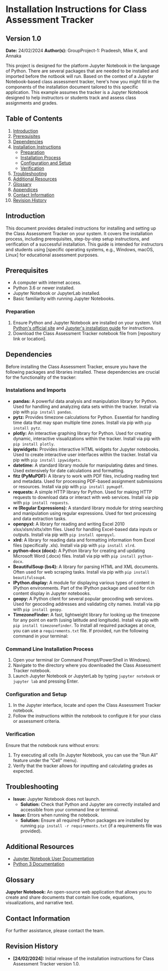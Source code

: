 # Installation Instructions for Class Assessment Tracker
## Version 1.0 
**Date:** 24/02/2024
**Author(s):** GroupProject-1: Pradeesh, Mike K, and Annaka

This project is designed for the platform Jupyter Notebook in the language of Python. 
There are several packages that are needed to be installed and imported before the notbook will run.
Based on the context of a Jupyter Notebook-based class assessment tracker, here's how you might fill in 
the components of the installation document tailored to this specific application. This example assumes
the tracker is a Jupyter Notebook designed to help instructors or students track and assess class assignments 
and grades.

## Table of Contents
1. [Introduction](#introduction)
2. [Prerequisites](#prerequisites)
3. [Dependencies](#dependencies)  
4. [Installation Instructions](#installation-instructions)
   - [Preparation](#preparation)
   - [Installation Process](#installation-process)
   - [Configuration and Setup](#configuration-and-setup)
   - [Verification](#verification)
5. [Troubleshooting](#troubleshooting)
6. [Additional Resources](#additional-resources)
7. [Glossary](#glossary)
8. [Appendices](#appendices)
9. [Contact Information](#contact-information)
10. [Revision History](#revision-history)

## Introduction
This document provides detailed instructions for installing and setting up the Class Assessment Tracker
on your system. It covers the installation process, including prerequisites, step-by-step setup instructions, 
and verification of a successful installation. This guide is intended for instructors and students using 
[specific operating systems, e.g., Windows, macOS, Linux] for educational assessment purposes.

## Prerequisites
- A computer with internet access.
- Python 3.6 or newer installed.
- Jupyter Notebook or JupyterLab installed.
- Basic familiarity with running Jupyter Notebooks.

### Preparation
1. Ensure Python and Jupyter Notebook are installed on your system. Visit [Python's official site](https://www.python.org/downloads/) 
and [Jupyter's installation guide](https://jupyter.org/install) for instructions.
2. Download the Class Assessment Tracker notebook file from [repository link or location].

## Dependencies
Before installing the Class Assessment Tracker, ensure you have the following packages and libraries installed. 
These dependencies are crucial for the functionality of the tracker:

### Instalations and Imports
- **pandas:** A powerful data analysis and manipulation library for Python. Used for handling and 
analyzing data sets within the tracker. Install via pip with `pip install pandas`.
- **pytz:** Provides timezone calculations for Python. Essential for handling time data that may span
multiple time zones. Install via pip with `pip install pytz`.
- **plotly:** An interactive graphing library for Python. Used for creating dynamic, interactive 
visualizations within the tracker. Install via pip with `pip install plotly`.
- **ipywidgets:** Provides interactive HTML widgets for Jupyter notebooks. Used to create interactive user 
interfaces within the tracker. Install via pip with `pip install ipywidgets`.
- **datetime:** A standard library module for manipulating dates and times. Used extensively for date 
calculations and formatting.
- **fitz (PyMuPDF):** A library to work with PDF files, including reading text and metadata. Used for
processing PDF-based assignment submissions or resources. Install via pip with `pip install pymupdf`.
- **requests:** A simple HTTP library for Python. Used for making HTTP requests to download data or 
interact with web services. Install via pip with `pip install requests`.
- **re (Regular Expressions):** A standard library module for string searching and manipulation 
using regular expressions. Used for text processing and data extraction tasks.
- **openpyxl:** A library for reading and writing Excel 2010 xlsx/xlsm/xltx/xltm files. Used for 
handling Excel-based data inputs or outputs. Install via pip with `pip install openpyxl`.
- **xlrd:** A library for reading data and formatting information from Excel files (specifically .xls).
Install via pip with `pip install xlrd`.
- **python-docx (docx):** A Python library for creating and updating Microsoft Word (.docx) files. 
Install via pip with `pip install python-docx`.
- **BeautifulSoup (bs4):** A library for parsing HTML and XML documents. Often used for web scraping tasks.
Install via pip with `pip install beautifulsoup4`.
- **IPython.display:** A module for displaying various types of content in IPython environments. 
Part of the IPython package and used for rich content display in Jupyter notebooks.
- **geopy:** A Python client for several popular geocoding web services. Used for geocoding addresses
and validating city names. Install via pip with `pip install geopy`.
- **TimezoneFinder:** A fast, lightweight library for looking up the timezone for any point on earth 
(using latitude and longitude). Install via pip with `pip install timezonefinder`.
To install all required packages at once, you can use a `requirements.txt` file. If provided, run the 
following command in your terminal:

### Command Line Installation Process
1. Open your terminal (or Command Prompt/PowerShell in Windows).
2. Navigate to the directory where you downloaded the Class Assessment Tracker notebook.
3. Launch Jupyter Notebook or JupyterLab by typing `jupyter notebook` or `jupyter lab` and pressing Enter.

### Configuration and Setup
1. In the Jupyter interface, locate and open the Class Assessment Tracker notebook.
2. Follow the instructions within the notebook to configure it for your class or assessment criteria.

### Verification
Ensure that the notebook runs without errors:
1. Try executing all cells (In Jupyter Notebook, you can use the "Run All" feature under the "Cell" menu).
2. Verify that the tracker allows for inputting and calculating grades as expected.

## Troubleshooting
- **Issue:** Jupyter Notebook does not launch.
  - **Solution:** Check that Python and Jupyter are correctly installed and accessible from your command line or terminal.
- **Issue:** Errors when running the notebook.
  - **Solution:** Ensure all required Python packages are installed by running `pip install -r requirements.txt` 
  (if a requirements file was provided).

## Additional Resources
- [Jupyter Notebook User Documentation](https://jupyter-notebook.readthedocs.io/en/stable/)
- [Python 3 Documentation](https://docs.python.org/3/)

## Glossary
**Jupyter Notebook:** An open-source web application that allows you to create and share documents 
that contain live code, equations, visualizations, and narrative text.

## Contact Information
For further assistance, please contact the team.

## Revision History
- **[24/02/2024]:** Initial release of the installation instructions for Class Assessment Tracker version 1.0.

